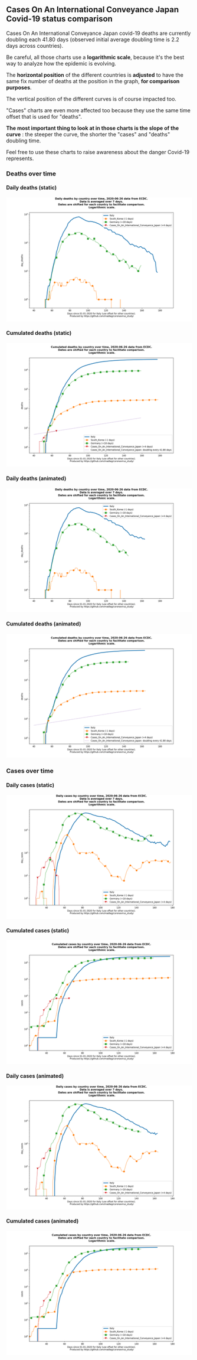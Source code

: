 ## Cases On An International Conveyance Japan Covid-19 status comparison 

Cases On An International Conveyance Japan covid-19 deaths are currently doubling each 41.80 days (observed initial average doubling time is 2.2 days across countries).



Be careful, all those charts use a **logarithmic scale**, because it's the best way to analyze how the epidemic is evolving.
 
The **horizontal position** of the different countries is **adjusted** to have the same fix number of deaths at the position in the graph, **for comparison purposes**.

The vertical position of the different curves is of course impacted too.

"Cases" charts are even more affected too because they use the same time offset that is used for "deaths".

**The most important thing to look at in those charts is the slope of the curve** : the steeper the curve, the shorter the "cases" and "deaths" doubling time.

Feel free to use these charts to raise awareness about the danger Covid-19 represents. 


 
### Deaths over time
 
#### Daily deaths (static)
![Cases On An International Conveyance Japan covid-19 daily deaths static chart](https://raw.githubusercontent.com/madlag/coronavirus_study/master/notebooks/graphs/2020-06-26/countries/Cases_On_An_International_Conveyance_Japan/2020-06-26_Cases_On_An_International_Conveyance_Japan_day_deaths.png "Cases On An International Conveyance Japan covid-19 day_deaths static chart")   
 
#### Cumulated deaths (static)
![Cases On An International Conveyance Japan covid-19 cumulated deaths static chart](https://raw.githubusercontent.com/madlag/coronavirus_study/master/notebooks/graphs/2020-06-26/countries/Cases_On_An_International_Conveyance_Japan/2020-06-26_Cases_On_An_International_Conveyance_Japan_deaths.png "Cases On An International Conveyance Japan covid-19 deaths static chart")   
 
#### Daily deaths (animated)
![Cases On An International Conveyance Japan covid-19 daily deaths animated chart](https://raw.githubusercontent.com/madlag/coronavirus_study/master/notebooks/graphs/2020-06-26/countries/Cases_On_An_International_Conveyance_Japan/2020-06-26_Cases_On_An_International_Conveyance_Japan_day_deaths.gif "Cases On An International Conveyance Japan covid-19 day_deaths animated chart")   
 
#### Cumulated deaths (animated)
![Cases On An International Conveyance Japan covid-19 cumulated deaths animated chart](https://raw.githubusercontent.com/madlag/coronavirus_study/master/notebooks/graphs/2020-06-26/countries/Cases_On_An_International_Conveyance_Japan/2020-06-26_Cases_On_An_International_Conveyance_Japan_deaths.gif "Cases On An International Conveyance Japan covid-19 deaths animated chart")   

 
### Cases over time
 
#### Daily cases (static)
![Cases On An International Conveyance Japan covid-19 daily cases static chart](https://raw.githubusercontent.com/madlag/coronavirus_study/master/notebooks/graphs/2020-06-26/countries/Cases_On_An_International_Conveyance_Japan/2020-06-26_Cases_On_An_International_Conveyance_Japan_day_cases.png "Cases On An International Conveyance Japan covid-19 day_cases static chart")   
 
#### Cumulated cases (static)
![Cases On An International Conveyance Japan covid-19 cumulated cases static chart](https://raw.githubusercontent.com/madlag/coronavirus_study/master/notebooks/graphs/2020-06-26/countries/Cases_On_An_International_Conveyance_Japan/2020-06-26_Cases_On_An_International_Conveyance_Japan_cases.png "Cases On An International Conveyance Japan covid-19 cases static chart")   
 
#### Daily cases (animated)
![Cases On An International Conveyance Japan covid-19 daily cases animated chart](https://raw.githubusercontent.com/madlag/coronavirus_study/master/notebooks/graphs/2020-06-26/countries/Cases_On_An_International_Conveyance_Japan/2020-06-26_Cases_On_An_International_Conveyance_Japan_day_cases.gif "Cases On An International Conveyance Japan covid-19 day_cases animated chart")   
 
#### Cumulated cases (animated)
![Cases On An International Conveyance Japan covid-19 cumulated cases animated chart](https://raw.githubusercontent.com/madlag/coronavirus_study/master/notebooks/graphs/2020-06-26/countries/Cases_On_An_International_Conveyance_Japan/2020-06-26_Cases_On_An_International_Conveyance_Japan_cases.gif "Cases On An International Conveyance Japan covid-19 cases animated chart")   

